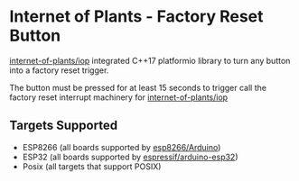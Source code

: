 # Internet of Plants - Factory Reset Button

[internet-of-plants/iop](https://github.com/internet-of-plants/iop) integrated C++17 platformio library to turn any button into a factory reset trigger.

The button must be pressed for at least 15 seconds to trigger call the factory reset interrupt machinery for [internet-of-plants/iop](https://github.com/internet-of-plants/iop)

## Targets Supported

- ESP8266 (all boards supported by [esp8266/Arduino](https://github.com/esp8266/Arduino))
- ESP32 (all boards supported by [espressif/arduino-esp32](https://github.com/espressif/arduino-esp32/))
- Posix (all targets that support POSIX)